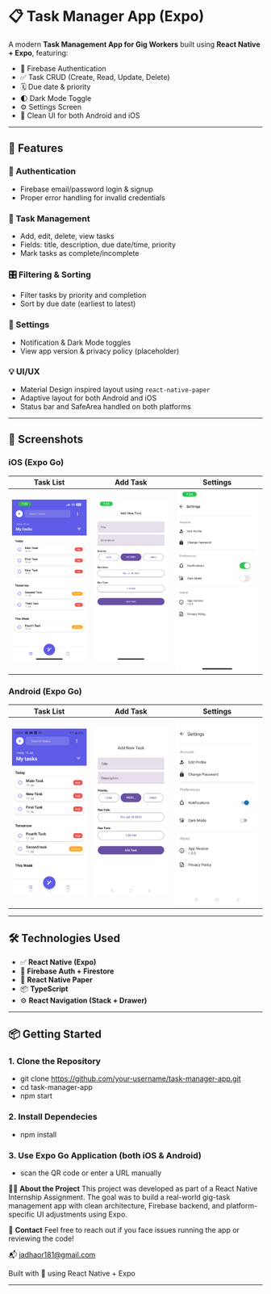 # 📋 Task Manager App (Expo)

A modern **Task Management App for Gig Workers** built using **React Native + Expo**, featuring:

- 🔐 Firebase Authentication
- ✅ Task CRUD (Create, Read, Update, Delete)
- 🗓️ Due date & priority
- 🌓 Dark Mode Toggle
- ⚙️ Settings Screen
- 🎨 Clean UI for both Android and iOS

---

## 🚀 Features

### 🔐 Authentication
- Firebase email/password login & signup
- Proper error handling for invalid credentials

### 📝 Task Management
- Add, edit, delete, view tasks
- Fields: title, description, due date/time, priority
- Mark tasks as complete/incomplete

### 🎛 Filtering & Sorting
- Filter tasks by priority and completion
- Sort by due date (earliest to latest)

### 🌙 Settings
- Notification & Dark Mode toggles
- View app version & privacy policy (placeholder)

### 💡 UI/UX
- Material Design inspired layout using `react-native-paper`
- Adaptive layout for both Android and iOS
- Status bar and SafeArea handled on both platforms

---

## 📸 Screenshots

### iOS (Expo Go)

| Task List | Add Task | Settings |
|-----------|----------|----------|
| ![iOS TaskList](assets/screenshots/ios_task_list.PNG) | ![iOS AddTask](assets/screenshots/ios_add_task.PNG) | ![iOS Settings](assets/screenshots/ios_setting.PNG) | | ![iOS TaskDetails](assets/screenshots/ios_task_details.PNG) |

### Android (Expo Go)

| Task List | Add Task | Settings |
|-----------|----------|----------|
| ![Android TaskList](assets/screenshots/android_task_list.png) | ![Android AddTask](assets/screenshots/android_add_task.png) | ![Android Settings](assets/screenshots/android_settings.png) | | ![Android TaskDetails](assets/screenshots/android_task_details.png) |



---

## 🛠 Technologies Used

- ✅ **React Native (Expo)**
- 🔐 **Firebase Auth + Firestore**
- 🎨 **React Native Paper**
- 📦 **TypeScript**
- ⚙️ **React Navigation (Stack + Drawer)**

---
## 📦 Getting Started

### 1. Clone the Repository
- git clone https://github.com/your-username/task-manager-app.git
- cd task-manager-app
- npm start

### 2. Install Dependecies
- npm install

### 3. Use Expo Go Application (both iOS & Android)
- scan the QR code or enter a URL manually

🙋‍♂️ **About the Project**
This project was developed as part of a React Native Internship Assignment. The goal was to build a real-world gig-task management app with clean architecture, Firebase backend, and platform-specific UI adjustments using Expo.

📧 **Contact**
Feel free to reach out if you face issues running the app or reviewing the code!

📬 jadhaor181@gmail.com

Built with 💙 using React Native + Expo

---
